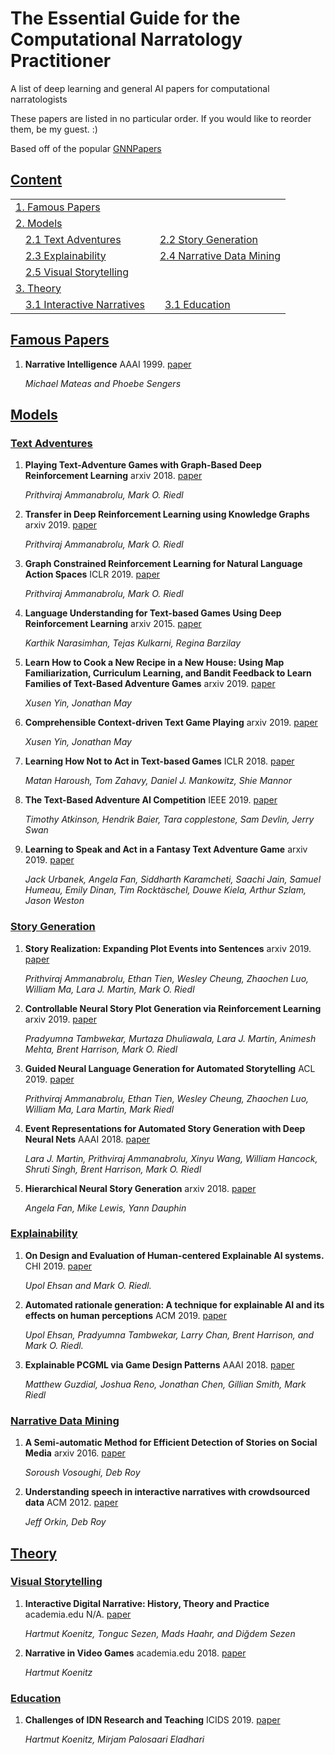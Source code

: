 # The Essential Guide for the Computational Narratology Practitioner
A list of deep learning and general AI papers for computational narratologists

These papers are listed in no particular order. If you would like to reorder them, be my guest. :)

Based off of the popular [GNNPapers](https://github.com/thunlp/GNNPapers/blob/master/README.md)
 
## [Content](#content)

<table>
<tr><td colspan="2"><a href="#famous-papers">1. Famous Papers</a></td></tr>
<tr><td colspan="2"><a href="#models">2. Models</a></td></tr>
<tr>
    <td>&emsp;<a href="#text-adventures">2.1 Text Adventures</a></td>
    <td>&ensp;<a href="#story-generation">2.2 Story Generation</a></td>
</tr>
<tr>
    <td>&emsp;<a href="#explainability">2.3 Explainability</a></td>
    <td>&ensp;<a href="#narrative-data-mining">2.4 Narrative Data Mining</a></td>
</tr>
<tr>
    <td>&emsp;<a href="#visual-storytelling">2.5 Visual Storytelling</a></td>
    <td></td>
</tr>
<tr><td colspan="2"><a href="#theory">3. Theory</a></td></tr>
<tr>
    <td>&emsp;<a href="#interactive-narratives">3.1 Interactive Narratives</a></td>
    <td>&emsp;<a href="#education">3.1 Education</a></td>
</tr>
</table>

## [Famous Papers](#content)

1. **Narrative Intelligence** 
AAAI 1999. [paper](https://www.aaai.org/Papers/Symposia/Fall/1999/FS-99-01/FS99-01-001.pdf)

   *Michael Mateas and Phoebe Sengers*
  

## [Models](#content)

### [Text Adventures](#content)

1. **Playing Text-Adventure Games with Graph-Based Deep Reinforcement Learning**
arxiv 2018. [paper](https://arxiv.org/abs/1812.01628)
    
    *Prithviraj Ammanabrolu, Mark O. Riedl* 
    
2. **Transfer in Deep Reinforcement Learning using Knowledge Graphs**
arxiv 2019. [paper](https://arxiv.org/abs/1908.06556)
    
    *Prithviraj Ammanabrolu, Mark O. Riedl* 
    
3. **Graph Constrained Reinforcement Learning for Natural Language Action Spaces**
ICLR 2019. [paper](https://openreview.net/forum?id=B1x6w0EtwH)
    
    *Prithviraj Ammanabrolu, Mark O. Riedl* 
    
4. **Language Understanding for Text-based Games Using Deep Reinforcement Learning**
arxiv 2015. [paper](https://arxiv.org/abs/1506.08941)
    
    *Karthik Narasimhan, Tejas Kulkarni, Regina Barzilay*
    
5. **Learn How to Cook a New Recipe in a New House: Using Map Familiarization, Curriculum Learning, and Bandit Feedback to Learn Families of Text-Based Adventure Games**
arxiv 2019. [paper](https://arxiv.org/abs/1908.04777)
    
    *Xusen Yin, Jonathan May*
        
5. **Comprehensible Context-driven Text Game Playing**
arxiv 2019. [paper](https://arxiv.org/abs/1905.02265)
    
    *Xusen Yin, Jonathan May*
    
6. **Learning How Not to Act in Text-based Games**
ICLR 2018. [paper](https://openreview.net/forum?id=B1-tVX1Pz)
    
    *Matan Haroush, Tom Zahavy, Daniel J. Mankowitz, Shie Mannor*
    
7. **The Text-Based Adventure AI Competition**
IEEE 2019. [paper](https://ieeexplore.ieee.org/abstract/document/8629315)
    
    *Timothy Atkinson, Hendrik Baier, Tara copplestone, Sam Devlin, Jerry Swan*
    
8. **Learning to Speak and Act in a Fantasy Text Adventure Game**
arxiv 2019. [paper](https://arxiv.org/abs/1903.03094)

   *Jack Urbanek, Angela Fan, Siddharth Karamcheti, Saachi Jain, Samuel Humeau, Emily Dinan, Tim Rocktäschel, Douwe Kiela, Arthur Szlam, Jason Weston*
    
### [Story Generation](#content)    
   
1. **Story Realization: Expanding Plot Events into Sentences** 
arxiv 2019. [paper](https://arxiv.org/abs/1909.03480)

    *Prithviraj Ammanabrolu, Ethan Tien, Wesley Cheung, Zhaochen Luo, William Ma, Lara J. Martin, Mark O. Riedl*
    
    
2. **Controllable Neural Story Plot Generation via Reinforcement Learning** 
arxiv 2019. [paper](https://arxiv.org/abs/1809.10736)

    *Pradyumna Tambwekar, Murtaza Dhuliawala, Lara J. Martin, Animesh Mehta, Brent Harrison, Mark O. Riedl*
    
    
3. **Guided Neural Language Generation for Automated Storytelling** 
ACL 2019. [paper](https://www.aclweb.org/anthology/W19-3405/)
    
    *Prithviraj Ammanabrolu, Ethan Tien, Wesley Cheung, Zhaochen Luo, William Ma, Lara Martin, Mark Riedl*
    
4. **Event Representations for Automated Story Generation with Deep Neural Nets** 
AAAI 2018. [paper](https://www.aaai.org/ocs/index.php/AAAI/AAAI18/paper/view/17046/15769)

   *Lara J. Martin, Prithviraj Ammanabrolu, Xinyu Wang, William Hancock, Shruti Singh, Brent Harrison, Mark O. Riedl*
   

5. **Hierarchical Neural Story Generation** 
arxiv 2018. [paper](https://arxiv.org/abs/1805.04833)

   *Angela Fan, Mike Lewis, Yann Dauphin*
  
### [Explainability](#content)
  
1. **On Design and Evaluation of Human-centered Explainable AI systems.**
CHI 2019. [paper](http://www.cc.gatech.edu/~riedl/pubs/ehsan-chi-hcml19.pdf)
  
   *Upol Ehsan and Mark O. Riedl.*

2. **Automated rationale generation: A technique for explainable AI and its effects on human perceptions**
ACM 2019. [paper](https://arxiv.org/abs/1901.03729)

   *Upol Ehsan, Pradyumna Tambwekar, Larry Chan, Brent Harrison, and Mark O. Riedl.*
  
3. **Explainable PCGML via Game Design Patterns**
AAAI 2018. [paper](https://arxiv.org/abs/1809.09419)

   *Matthew Guzdial, Joshua Reno, Jonathan Chen, Gillian Smith, Mark Riedl*    

### [Narrative Data Mining](#content)

1. **A Semi-automatic Method for Efficient Detection of Stories on Social Media** arxiv 2016.
[paper](https://arxiv.org/abs/1605.05134)

   *Soroush Vosoughi, Deb Roy*
   
2. **Understanding speech in interactive narratives with crowdsourced data** ACM 2012.
[paper](https://dl.acm.org/citation.cfm?id=3014640)

   *Jeff Orkin, Deb Roy*
   
## [Theory](#content)

### [Visual Storytelling](#content)

1. **Interactive Digital Narrative: History, Theory and Practice** academia.edu N/A.
[paper](https://www.academia.edu/11659325/Interactive_Digital_Narrative_History_Theory_and_Practice)

   *Hartmut Koenitz, Tonguc Sezen, Mads Haahr, and Diğdem Sezen*
   
2. **Narrative in Video Games** academia.edu 2018.
[paper](https://www.academia.edu/35923728/Narrative_in_Video_Games)

   *Hartmut Koenitz*
   
### [Education](#content)
   
1. **Challenges of IDN Research and Teaching** ICIDS 2019.
[paper](https://link.springer.com/chapter/10.1007/978-3-030-33894-7_4)

   *Hartmut Koenitz, Mirjam Palosaari Eladhari*
